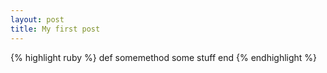 ```yaml
---
layout: post
title: My first post
---
```


{% highlight ruby %}
  def somemethod
    some stuff
  end
{% endhighlight %}


